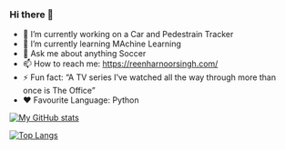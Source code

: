 ### Hi there 👋

<!--
**reenharnoorsingh/reenharnoorsingh** is a ✨ _special_ ✨ repository because its `README.md` (this file) appears on your GitHub profile.-->


- 🔭 I’m currently working on a Car and Pedestrain Tracker
- 🌱 I’m currently learning MAchine Learning
- 💬 Ask me about anything Soccer
- 📫 How to reach me: https://reenharnoorsingh.com/
- ⚡ Fun fact: “A TV series I’ve watched all the way through more than once is The Office”
- ❤ Favourite Language: Python

[![My GitHub stats](https://github-readme-stats.vercel.app/api?username=reenharnoorsingh&count_private=true&show_icons=true&include_all_commits=true&theme=merko)](https://github.com/reenharnoorsingh/github-readme-stats)

[![Top Langs](https://github-readme-stats.vercel.app/api/top-langs/?username=reenharnoorsingh&layout=compact&theme=merko)](https://github.com/reenharnoorsingh/github-readme-stats)
